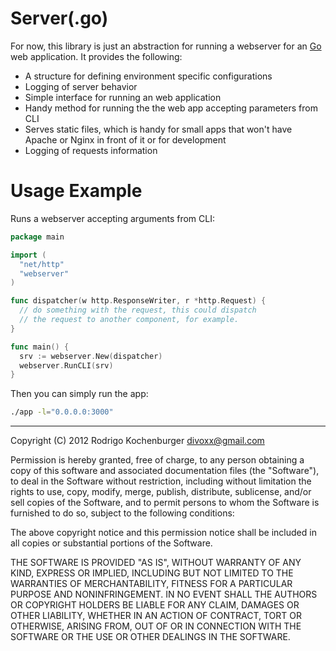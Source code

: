 Server(.go)
===================

For now, this library is just an abstraction for running a webserver for an [Go][go] web application. It provides the following:

* A structure for defining environment specific configurations
* Logging of server behavior
* Simple interface for running an web application
* Handy method for running the the web app accepting parameters from CLI
* Serves static files, which is handy for small apps that won't have Apache or Nginx in front of it or for development
* Logging of requests information

[go]: http://golang.org

Usage Example
=============

Runs a webserver accepting arguments from CLI:

```go
package main

import (
  "net/http"
  "webserver"
)

func dispatcher(w http.ResponseWriter, r *http.Request) {
  // do something with the request, this could dispatch
  // the request to another component, for example.
}

func main() {
  srv := webserver.New(dispatcher)
  webserver.RunCLI(srv)
}
```

Then you can simply run the app:

```bash
./app -l="0.0.0.0:3000"
```

-------------

Copyright (C) 2012 Rodrigo Kochenburger <divoxx@gmail.com>

Permission is hereby granted, free of charge, to any person obtaining a copy of this software and associated documentation files (the "Software"), to deal in the Software without restriction, including without limitation the rights to use, copy, modify, merge, publish, distribute, sublicense, and/or sell copies of the Software, and to permit persons to whom the Software is furnished to do so, subject to the following conditions:

The above copyright notice and this permission notice shall be included in all copies or substantial portions of the Software.

THE SOFTWARE IS PROVIDED "AS IS", WITHOUT WARRANTY OF ANY KIND, EXPRESS OR IMPLIED, INCLUDING BUT NOT LIMITED TO THE WARRANTIES OF MERCHANTABILITY, FITNESS FOR A PARTICULAR PURPOSE AND NONINFRINGEMENT. IN NO EVENT SHALL THE AUTHORS OR COPYRIGHT HOLDERS BE LIABLE FOR ANY CLAIM, DAMAGES OR OTHER LIABILITY, WHETHER IN AN ACTION OF CONTRACT, TORT OR OTHERWISE, ARISING FROM, OUT OF OR IN CONNECTION WITH THE SOFTWARE OR THE USE OR OTHER DEALINGS IN THE SOFTWARE.
